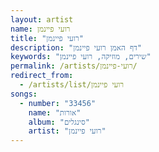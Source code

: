 ```yaml
---
layout: artist
name: רועי פיינמן
title: "רועי פיינמן"
description: "דף האמן רועי פיינמן"
keywords: "שירים, מוזיקה, רועי פיינמן"
permalink: /artists/רועי-פיינמן/
redirect_from:
  - /artists/list/רועי פיינמן
songs:
  - number: "33456"
    name: "אורות"
    album: "סינגלים"
    artist: "רועי פיינמן"
---
```

